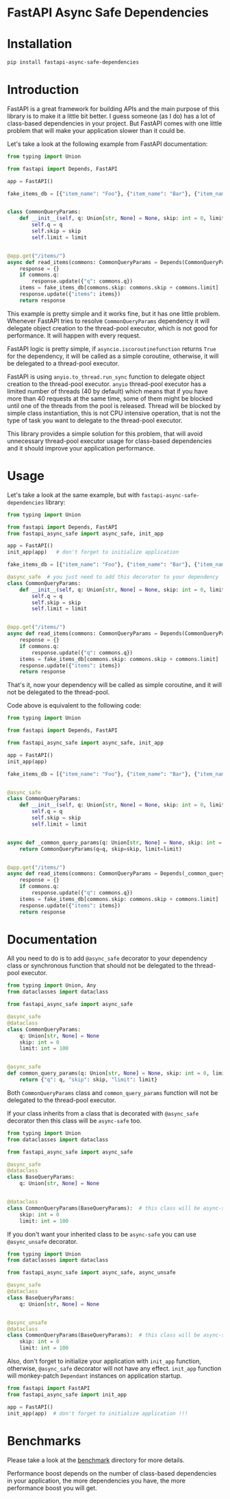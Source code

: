 # FastAPI Async Safe Dependencies

# Installation

```bash
pip install fastapi-async-safe-dependencies
```

# Introduction

FastAPI is a great framework for building APIs and the main purpose of this library is to make it a little bit better.
I guess someone (as I do) has a lot of class-based dependencies in your project.
But FastAPI comes with one little problem that will make your application slower than it could be.

Let's take a look at the following example from FastAPI documentation:

```python
from typing import Union

from fastapi import Depends, FastAPI

app = FastAPI()

fake_items_db = [{"item_name": "Foo"}, {"item_name": "Bar"}, {"item_name": "Baz"}]


class CommonQueryParams:
    def __init__(self, q: Union[str, None] = None, skip: int = 0, limit: int = 100) -> None:
        self.q = q
        self.skip = skip
        self.limit = limit


@app.get("/items/")
async def read_items(commons: CommonQueryParams = Depends(CommonQueryParams)):
    response = {}
    if commons.q:
        response.update({"q": commons.q})
    items = fake_items_db[commons.skip: commons.skip + commons.limit]
    response.update({"items": items})
    return response
```

This example is pretty simple and it works fine, but it has one little problem.
Whenever FastAPI tries to resolve `CommonQueryParams` dependency it will delegate object creation to
the thread-pool executor, which is not good for performance. It will happen with every request.

FastAPI logic is pretty simple, if `asyncio.iscoroutinefunction` returns `True` for the dependency, it will be called
as a simple coroutine, otherwise, it will be delegated to a thread-pool executor.

FastAPI is using `anyio.to_thread.run_sync` function to delegate object creation to the thread-pool executor.
`anyio` thread-pool executor has a limited number of threads (40 by default) which means that if you have more than 40
requests at the same time, some of them might be blocked until one of the threads from the pool is released.
Thread will be blocked by simple class instantiation, this is not CPU intensive operation,
that is not the type of task you want to delegate to the thread-pool executor.

This library provides a simple solution for this problem, that will avoid unnecessary thread-pool executor usage
for class-based dependencies and it should improve your application performance.

# Usage

Let's take a look at the same example, but with `fastapi-async-safe-dependencies` library:

```python
from typing import Union

from fastapi import Depends, FastAPI
from fastapi_async_safe import async_safe, init_app

app = FastAPI()
init_app(app)   # don't forget to initialize application

fake_items_db = [{"item_name": "Foo"}, {"item_name": "Bar"}, {"item_name": "Baz"}]

@async_safe  # you just need to add this decorator to your dependency
class CommonQueryParams:
    def __init__(self, q: Union[str, None] = None, skip: int = 0, limit: int = 100) -> None:
        self.q = q
        self.skip = skip
        self.limit = limit


@app.get("/items/")
async def read_items(commons: CommonQueryParams = Depends(CommonQueryParams)):
    response = {}
    if commons.q:
        response.update({"q": commons.q})
    items = fake_items_db[commons.skip: commons.skip + commons.limit]
    response.update({"items": items})
    return response
```

That's it, now your dependency will be called as simple coroutine, and it will not be delegated to the thread-pool.

Code above is equivalent to the following code:

```python
from typing import Union

from fastapi import Depends, FastAPI

from fastapi_async_safe import async_safe, init_app

app = FastAPI()
init_app(app)

fake_items_db = [{"item_name": "Foo"}, {"item_name": "Bar"}, {"item_name": "Baz"}]


@async_safe
class CommonQueryParams:
    def __init__(self, q: Union[str, None] = None, skip: int = 0, limit: int = 100) -> None:
        self.q = q
        self.skip = skip
        self.limit = limit


async def _common_query_params(q: Union[str, None] = None, skip: int = 0, limit: int = 100) -> CommonQueryParams:
    return CommonQueryParams(q=q, skip=skip, limit=limit)


@app.get("/items/")
async def read_items(commons: CommonQueryParams = Depends(_common_query_params)):
    response = {}
    if commons.q:
        response.update({"q": commons.q})
    items = fake_items_db[commons.skip: commons.skip + commons.limit]
    response.update({"items": items})
    return response
```

# Documentation

All you need to do is to add `@async_safe` decorator to your dependency class or synchronous function that
should not be delegated to the thread-pool executor.

```python
from typing import Union, Any
from dataclasses import dataclass

from fastapi_async_safe import async_safe

@async_safe
@dataclass
class CommonQueryParams:
    q: Union[str, None] = None
    skip: int = 0
    limit: int = 100


@async_safe
def common_query_params(q: Union[str, None] = None, skip: int = 0, limit: int = 100) -> dict[str, Any]:
    return {"q": q, "skip": skip, "limit": limit}
```

Both `CommonQueryParams` class and `common_query_params` function will not be delegated to the thread-pool executor.

If your class inherits from a class that is decorated with `@async_safe` decorator then this class will be `async-safe` too.

```python
from typing import Union
from dataclasses import dataclass

from fastapi_async_safe import async_safe

@async_safe
@dataclass
class BaseQueryParams:
    q: Union[str, None] = None


@dataclass
class CommonQueryParams(BaseQueryParams):  # this class will be async-safe too
    skip: int = 0
    limit: int = 100
```

If you don't want your inherited class to be `async-safe` you can use `@async_unsafe` decorator.

```python
from typing import Union
from dataclasses import dataclass

from fastapi_async_safe import async_safe, async_unsafe

@async_safe
@dataclass
class BaseQueryParams:
    q: Union[str, None] = None


@async_unsafe
@dataclass
class CommonQueryParams(BaseQueryParams):  # this class will be async-safe too
    skip: int = 0
    limit: int = 100
```

Also, don't forget to initialize your application with `init_app` function, otherwise, `@async_safe` decorator will not
have any effect. `init_app` function will monkey-patch `Dependant` instances on application startup.

```python
from fastapi import FastAPI
from fastapi_async_safe import init_app

app = FastAPI()
init_app(app)  # don't forget to initialize application !!!
```

# Benchmarks

Please take a look at the [benchmark](https://github.com/uriyyo/fastapi-async-safe-dependencies/tree/main/benchmark) directory for more details.

Performance boost depends on the number of class-based dependencies in your application, the more dependencies you have,
the more performance boost you will get.